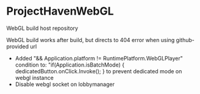 # ProjectHavenWebGL
WebGL build host repository

WebGL build works after build, but directs to 404 error when using github-provided url
  - Added "&& Application.platform != RuntimePlatform.WebGLPlayer" condition to:
      "if(Application.isBatchMode)
      {
            dedicatedButton.onClick.Invoke();
      }
      to prevent dedicated mode on webgl instance
  - Disable webgl socket on lobbymanager
